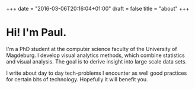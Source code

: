 +++
date = "2016-03-06T20:16:04+01:00"
draft = false
title = "about"
+++

# Hi! I'm Paul.

I'm a PhD student at the computer science faculty of the University of Magdeburg. I develop visual analytics methods, which combine statistics and visual analysis. The goal is to derive insight into large scale data sets.

I write about day to day tech-problems I encounter as well good practices for certain bits of technology. Hopefully it will benefit you.
